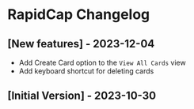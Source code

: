 # RapidCap Changelog

## [New features] - 2023-12-04

- Add Create Card option to the `View All Cards` view
- Add keyboard shortcut for deleting cards

## [Initial Version] - 2023-10-30
